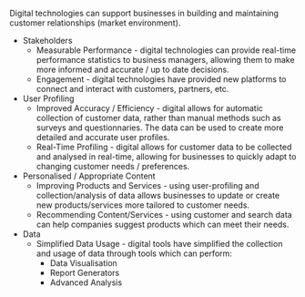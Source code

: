 Digital technologies can support businesses in building and maintaining customer relationships (market environment).
- Stakeholders
    - Measurable Performance - digital technologies can provide real-time performance statistics to business managers, allowing them to make more informed and accurate / up to date decisions. 
    - Engagement - digital technologies have provided new platforms to connect and interact with customers, partners, etc. 
- User Profiling
    - Improved Accuracy / Efficiency - digital allows for automatic collection of customer data, rather than manual methods such as surveys and questionnaries. The data can be used to create more detailed and accurate user profiles. 
    - Real-Time Profiling - digital allows for customer data to be collected and analysed in real-time, allowing for businesses to quickly adapt to changing customer needs / preferences. 
- Personalised / Appropriate Content
    - Improving Products and Services - using user-profiling and collection/analysis of data allows businesses to update or create new products/services more tailored to customer needs. 
    - Recommending Content/Services - using customer and search data can help companies suggest products which can meet their needs. 
- Data
    - Simplified Data Usage - digital tools have simplified the collection and usage of data through tools which can perform:
        - Data Visualisation
        - Report Generators
        - Advanced Analysis